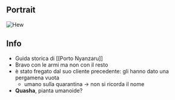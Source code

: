## Portrait
![Hew](https://static.wikia.nocookie.net/forgottenrealms/images/d/d6/Hew_Hackinstone.jpg/revision/latest/top-crop/width/360/height/450?cb=20180209181249)

## Info
- Guida storica di [[Porto Nyanzaru]]
- Bravo con le armi ma non con il resto
- è stato fregato dal suo cliente precedente: gli hanno dato una pergamena vuota
	- umano sulla quarantina -> non si ricorda il nome
- **Quasha**, pianta umanoide?